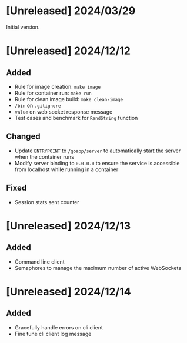 # [Unreleased] 2024/03/29

Initial version.

# [Unreleased] 2024/12/12

## Added

- Rule for image creation: `make image`
- Rule for container run: `make run`
- Rule for clean image build: `make clean-image`
- `/bin` on `.gitignore`
- `value` on web socket response message
- Test cases and benchmark for `RandString` function

## Changed

- Update `ENTRYPOINT` to `/goapp/server` to automatically start the server when the container runs
- Modify server binding to `0.0.0.0` to ensure the service is accessible from localhost while running in a container

## Fixed

- Session stats sent counter

# [Unreleased] 2024/12/13

## Added

- Command line client
- Semaphores to manage the maximum number of active WebSockets

# [Unreleased] 2024/12/14

## Added

- Gracefully handle errors on cli client
- Fine tune cli client log message